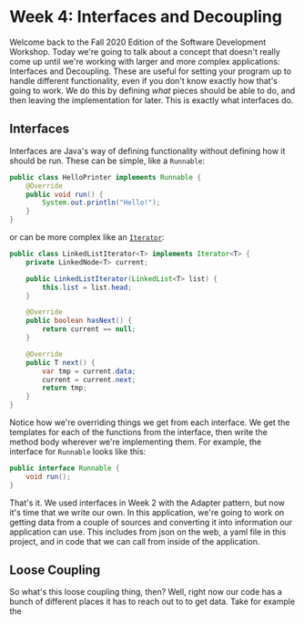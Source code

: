 # Week 4: Interfaces and Decoupling

Welcome back to the Fall 2020 Edition of the Software Development Workshop.
Today we're going to talk about a concept that doesn't really come up until
we're working with larger and more complex applications: Interfaces and
Decoupling. These are useful for setting your program up to handle different
functionality, even if you don't know exactly how that's going to work. We do
this by defining *what* pieces should be able to do, and then leaving the
implementation for later. This is exactly what interfaces do.

## Interfaces
Interfaces are Java's way of defining functionality without defining how it 
should be run. These can be simple, like a `Runnable`:

```java
public class HelloPrinter implements Runnable {
    @Override
    public void run() {
        System.out.println("Hello!");
    }
}
```

or can be more complex like an 
[`Iterator`](./src/main/java/com/github/ususdw/examples/LinkedList.java):

```java
public class LinkedListIterator<T> implements Iterator<T> {
    private LinkedNode<T> current;

    public LinkedListIterator(LinkedList<T> list) {
        this.list = list.head;
    }

    @Override
    public boolean hasNext() {
        return current == null;
    }

    @Override
    public T next() {
        var tmp = current.data;
        current = current.next;
        return tmp;
    }
}
```

Notice how we're overriding things we get from each interface. We get the 
templates for each of the functions from the interface, then write the method 
body wherever we're implementing them. For example, the interface for `Runnable`
looks like this:

```java
public interface Runnable {
    void run();
}
```

That's it. We used interfaces in Week 2 with the Adapter pattern, but now it's
time that we write our own. In this application, we're going to work on 
getting data from a couple of sources and converting it into information our
application can use. This includes from json on the web, a yaml file in this
project, and in code that we can call from inside of the application.

## Loose Coupling

So what's this loose coupling thing, then? Well, right now our code has a bunch
of different places it has to reach out to to get data. Take for example the
